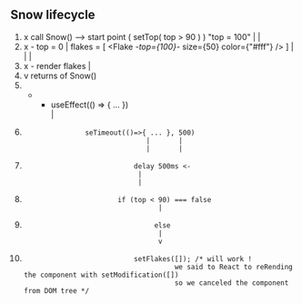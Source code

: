 ## Snow lifecycle 

1.   x call Snow() --> start point ( setTop( top > 90 ) ) "top = 100" 
     |
     |
2.   x -  top    = 0
     |    flakes = [ <Flake *-top={100}-* size={50} color={"#fff"} /> ]
     |
     |
     |
3.   x - render flakes
     |
4.   v returns of Snow() 
5.   * -  useEffect(() => { ... })  
                        |
6.                    seTimeout(()=>{ ... }, 500) 
                                     |       |
                                     |       |
7.                                delay 500ms <-
                                   |
                                   |
8.                            if (top < 90) === false 
                                        |
9.                                     else 
                                        |
                                        v
10.                                setFlakes([]); /* will work !
                                             we said to React to reRending the component with setModification([]) 
                                             so we canceled the component from DOM tree */
                                                          
                                        
                       